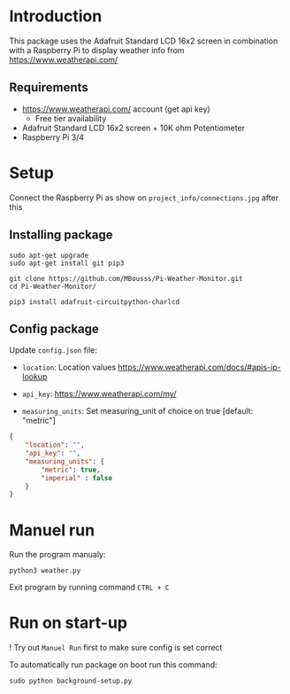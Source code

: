 Introduction
============
This package uses the Adafruit Standard LCD 16x2 screen in combination with a Raspberry Pi to display weather info from https://www.weatherapi.com/

Requirements
------------
- https://www.weatherapi.com/ account (get api key)
  - Free tier availability
- Adafruit Standard LCD 16x2 screen + 10K ohm Potentiometer
- Raspberry Pi 3/4

Setup
=============

Connect the Raspberry Pi as show on  ``project_info/connections.jpg`` after this

Installing package
--------------------

    sudo apt-get upgrade
    sudo apt-get install git pip3

	git clone https://github.com/MBousss/Pi-Weather-Monitor.git
	cd Pi-Weather-Monitor/

    pip3 install adafruit-circuitpython-charlcd

Config package
--------------------

Update ``config.json`` file:

- ``location``: Location values https://www.weatherapi.com/docs/#apis-ip-lookup

- ``api_key``: https://www.weatherapi.com/my/
  
- ``measuring_units``: Set measuring_unit of choice on true [default: "metric"]


```json
{
    "location": "",
    "api_key": "",
    "measuring_units": {
        "metric": true,
        "imperial" : false
    }
}
```

Manuel run
===
Run the program manualy:

    python3 weather.py

Exit program by running command ``CTRL + C``


Run on start-up
===============
! Try out ``Manuel Run`` first to make sure config is set correct  

To automatically run package on boot run this command:

	sudo python background-setup.py